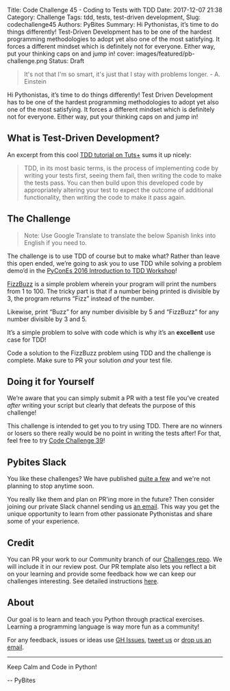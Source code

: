 Title: Code Challenge 45 - Coding to Tests with TDD
Date: 2017-12-07 21:38
Category: Challenge
Tags: tdd, tests, test-driven development, 
Slug: codechallenge45
Authors: PyBites
Summary: Hi Pythonistas, it’s time to do things differently! Test-Driven Development has to be one of the hardest programming methodologies to adopt yet also one of the most satisfying. It forces a different mindset which is definitely not for everyone. Either way, put your thinking caps on and jump in!
cover: images/featured/pb-challenge.png
Status: Draft

> It's not that I'm so smart, it's just that I stay with problems longer. - A. Einstein

Hi Pythonistas, it’s time to do things differently! Test Driven Development has to be one of the hardest programming methodologies to adopt yet also one of the most satisfying. It forces a different mindset which is definitely not for everyone. Either way, put your thinking caps on and jump in!

## What is Test-Driven Development?

An excerpt from this cool [TDD tutorial on Tuts+](https://code.tutsplus.com/tutorials/beginning-test-driven-development-in-python--net-30137) sums it up nicely:

>TDD, in its most basic terms, is the process of implementing code by writing your tests first, seeing them fail, then writing the code to make the tests pass. You can then build upon this developed code by appropriately altering your test to expect the outcome of additional functionality, then writing the code to make it pass again.

## The Challenge

>Note: Use Google Translate to translate the below Spanish links into English if you need to.

The challenge is to use TDD of course but to make what? Rather than leave this open ended, we’re going to ask you to use TDD while solving a problem demo’d in the [PyConEs 2016 Introduction to TDD Workshop](https://github.com/aleasoluciones/pycones2016)!

[FizzBuzz](http://www.solveet.com/exercises/Kata-FizzBuzz/11) is a simple problem wherein your program will print the numbers from 1 to 100. The tricky part is that if a number being printed is divisible by 3, the program returns “Fizz” instead of the number.

Likewise, print “Buzz” for any number divisible by 5 and “FizzBuzz” for any number divisible by 3 and 5.

It’s a simple problem to solve with code which is why it’s an **excellent** use case for TDD!

Code a solution to the FizzBuzz problem using TDD and the challenge is complete. Make sure to PR your solution *and* your test file.

## Doing it for Yourself

We’re aware that you can simply submit a PR with a test file you’ve created *after* writing your script but clearly that defeats the purpose of this challenge!

This challenge is intended to get you to try using TDD. There are no winners or losers so there really would be no point in writing the tests after! For that, feel free to try [Code Challenge 39](https://pybit.es/codechallenge39.html)!


## Pybites Slack

You like these challenges? We have published [quite a few](https://github.com/pybites/challenges) and we're not planning to stop anytime soon.

You really like them and plan on PR'ing more in the future? Then consider joining our private Slack channel sending us [an email](mailto:pybitesblog@gmail.com). This way you get the unique opportunity to learn from other passionate Pythonistas and share some of your experience.

## Credit

You can PR your work to our Community branch of our [Challenges repo](https://github.com/pybites/challenges). We will include it in our review post. Our PR template also lets you reflect a bit on your learning and provide some feedback how we can keep our challenges interesting. See detailed instructions [here](https://github.com/pybites/challenges/blob/master/INSTALL.md).

## About

Our goal is to learn and teach you Python through practical exercises. Learning a programming language is way more fun as a community!

For any feedback, issues or ideas use [GH Issues](https://github.com/pybites/challenges/issues), [tweet us](https://twitter.com/pybites) or [drop us an email](mailto:pybitesblog@gmail.com).

---

Keep Calm and Code in Python!

-- PyBites
